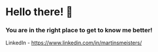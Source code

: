 # Hello there! 👋
### You are in the right place to get to know me better!

LinkedIn - https://www.linkedin.com/in/martinsmeisters/
